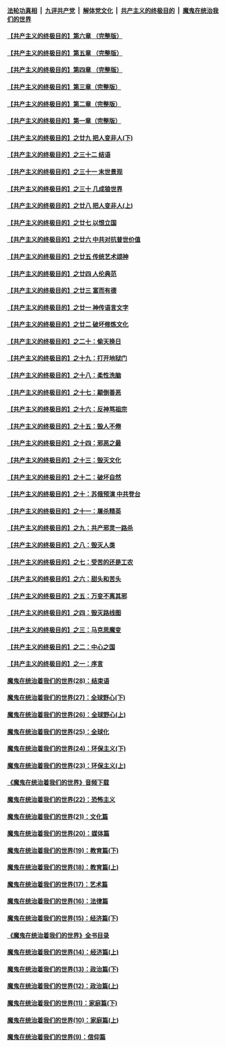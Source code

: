 ####  [法轮功真相](../../../../basic/blob/master/README.md?t=05150431) &nbsp;|&nbsp; [九评共产党](../../../../9ping.md/blob/master/README.md?t=05150431) &nbsp;|&nbsp; [解体党文化](../../../../jtdwh.md/blob/master/README.md?t=05150431)  &nbsp;|&nbsp; [共产主义的终极目的](../../../../gczydzjmd.md/blob/master/README.md?t=05150431) &nbsp;|&nbsp; [魔鬼在统治我们的世界](../../../../mgztzwmdsj.md/blob/master/README.md?t=05150431) 

#### [【共产主义的终极目的】第六章 （完整版）](../pages/nsc422/n11428913.md?t=05150431) 

#### [【共产主义的终极目的】第五章 （完整版）](../pages/nsc422/n11428912.md?t=05150431) 

#### [【共产主义的终极目的】第四章 （完整版）](../pages/nsc422/n11428907.md?t=05150431) 

#### [【共产主义的终极目的】第三章（完整版）](../pages/nsc422/n11428848.md?t=05150431) 

#### [【共产主义的终极目的】第二章（完整版）](../pages/nsc422/n11428831.md?t=05150431) 

#### [【共产主义的终极目的】第一章（完整版）](../pages/nsc422/n11417651.md?t=05150431) 

#### [【共产主义的终极目的】之廿九 把人变非人(下)](../pages/nsc422/n11344140.md?t=05150431) 

#### [【共产主义的终极目的】之三十二 结语](../pages/nsc422/n11360535.md?t=05150431) 

#### [【共产主义的终极目的】之三十一 末世景观](../pages/nsc422/n11351129.md?t=05150431) 

#### [【共产主义的终极目的】之三十 几成狼世界](../pages/nsc422/n11348280.md?t=05150431) 

#### [【共产主义的终极目的】之廿八 把人变非人(上)](../pages/nsc422/n11340492.md?t=05150431) 

#### [【共产主义的终极目的】之廿七 以恨立国](../pages/nsc422/n11336944.md?t=05150431) 

#### [【共产主义的终极目的】之廿六 中共对抗普世价值](../pages/nsc422/n11324785.md?t=05150431) 

#### [【共产主义的终极目的】之廿五 传统艺术颂神](../pages/nsc422/n11296396.md?t=05150431) 

#### [【共产主义的终极目的】之廿四 人伦典范](../pages/nsc422/n11296397.md?t=05150431) 

#### [【共产主义的终极目的】之廿三 富而有德](../pages/nsc422/n11283598.md?t=05150431) 

#### [【共产主义的终极目的】之廿一 神传语言文字](../pages/nsc422/n11263265.md?t=05150431) 

#### [【共产主义的终极目的】之廿二 破坏修炼文化](../pages/nsc422/n11245728.md?t=05150431) 

#### [【共产主义的终极目的】之二十：偷天换日](../pages/nsc422/n11238846.md?t=05150431) 

#### [【共产主义的终极目的】之十九：打开地狱门](../pages/nsc422/n11206376.md?t=05150431) 

#### [【共产主义的终极目的】之十八：柔性洗脑](../pages/nsc422/n11199994.md?t=05150431) 

#### [【共产主义的终极目的】之十七：颠倒善恶](../pages/nsc422/n11179782.md?t=05150431) 

#### [【共产主义的终极目的】之十六：反神骂祖宗](../pages/nsc422/n11166798.md?t=05150431) 

#### [【共产主义的终极目的】之十五：毁人不倦](../pages/nsc422/n11166792.md?t=05150431) 

#### [【共产主义的终极目的】之十四：邪恶之最](../pages/nsc422/n11150249.md?t=05150431) 

#### [【共产主义的终极目的】之十三：毁灭文化](../pages/nsc422/n11135227.md?t=05150431) 

#### [【共产主义的终极目的】之十二：破坏自然](../pages/nsc422/n11135214.md?t=05150431) 

#### [【共产主义的终极目的】之十：苏俄预演 中共登台](../pages/nsc422/n11118424.md?t=05150431) 

#### [【共产主义的终极目的】之十一：屠杀精英](../pages/nsc422/n11118442.md?t=05150431) 

#### [【共产主义的终极目的】之九：共产邪灵一路杀](../pages/nsc422/n11114139.md?t=05150431) 

#### [【共产主义的终极目的】之八：毁灭人类](../pages/nsc422/n11108503.md?t=05150431) 

#### [【共产主义的终极目的】之七：受苦的还是工农](../pages/nsc422/n11101809.md?t=05150431) 

#### [【共产主义的终极目的】之六：甜头和苦头](../pages/nsc422/n11096971.md?t=05150431) 

#### [【共产主义的终极目的】之五：万变不离其邪](../pages/nsc422/n11091285.md?t=05150431) 

#### [【共产主义的终极目的】之四：毁灭路线图](../pages/nsc422/n11086284.md?t=05150431) 

#### [【共产主义的终极目的】之三：马克思魔变](../pages/nsc422/n11061941.md?t=05150431) 

#### [【共产主义的终极目的】之二：中心之国](../pages/nsc422/n11047728.md?t=05150431) 

#### [【共产主义的终极目的】之一：序言](../pages/nsc422/n11086077.md?t=05150431) 

#### [魔鬼在统治着我们的世界(28)：结束语](../pages/nsc422/n10936246.md?t=05150431) 

#### [魔鬼在统治着我们的世界(27)：全球野心(下)](../pages/nsc422/n10928319.md?t=05150431) 

#### [魔鬼在统治着我们的世界(26)：全球野心(上)](../pages/nsc422/n10900318.md?t=05150431) 

#### [魔鬼在统治着我们的世界(25)：全球化](../pages/nsc422/n10788205.md?t=05150431) 

#### [魔鬼在统治着我们的世界(24)：环保主义(下)](../pages/nsc422/n10695307.md?t=05150431) 

#### [魔鬼在统治着我们的世界(23)：环保主义(上)](../pages/nsc422/n10688613.md?t=05150431) 

#### [《魔鬼在统治着我们的世界》音频下载](../pages/nsc422/n10635553.md?t=05150431) 

#### [魔鬼在统治着我们的世界(22)：恐怖主义](../pages/nsc422/n10614727.md?t=05150431) 

#### [魔鬼在统治着我们的世界(21)：文化篇](../pages/nsc422/n10597706.md?t=05150431) 

#### [魔鬼在统治着我们的世界(20)：媒体篇](../pages/nsc422/n10586579.md?t=05150431) 

#### [魔鬼在统治着我们的世界(19)：教育篇(下)](../pages/nsc422/n10564808.md?t=05150431) 

#### [魔鬼在统治着我们的世界(18)：教育篇(上)](../pages/nsc422/n10526970.md?t=05150431) 

#### [魔鬼在统治着我们的世界(17)：艺术篇](../pages/nsc422/n10499093.md?t=05150431) 

#### [魔鬼在统治着我们的世界(16)：法律篇](../pages/nsc422/n10485969.md?t=05150431) 

#### [魔鬼在统治着我们的世界(15)：经济篇(下)](../pages/nsc422/n10469975.md?t=05150431) 

#### [《魔鬼在统治着我们的世界》全书目录](../pages/nsc422/n10464261.md?t=05150431) 

#### [魔鬼在统治着我们的世界(14)：经济篇(上)](../pages/nsc422/n10457370.md?t=05150431) 

#### [魔鬼在统治着我们的世界(13)：政治篇(下)](../pages/nsc422/n10448270.md?t=05150431) 

#### [魔鬼在统治着我们的世界(12)：政治篇(上)](../pages/nsc422/n10444576.md?t=05150431) 

#### [魔鬼在统治着我们的世界(11)：家庭篇(下)](../pages/nsc422/n10440961.md?t=05150431) 

#### [魔鬼在统治着我们的世界(10)：家庭篇(上)](../pages/nsc422/n10435448.md?t=05150431) 

#### [魔鬼在统治着我们的世界(9)：信仰篇](../pages/nsc422/n10432159.md?t=05150431) 

